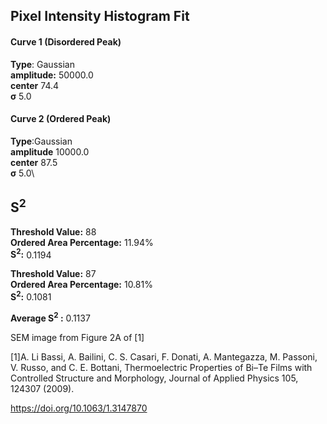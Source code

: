 ## Pixel Intensity Histogram Fit

#### Curve 1 (Disordered Peak)
**Type**: Gaussian\
**amplitude:** 50000.0\
**center** 74.4\
**σ** 5.0


#### Curve 2 (Ordered Peak)
**Type**:Gaussian\
**amplitude** 10000.0\
**center** 87.5\
**σ** 5.0\


## S<sup>2</sup>
**Threshold Value:** 88\
**Ordered Area Percentage:** 11.94%\
**S<sup>2</sup>:** 0.1194



**Threshold Value:** 87\
**Ordered Area Percentage:** 10.81%\
**S<sup>2</sup>:**  0.1081


**Average S<sup>2</sup> :**   0.1137



SEM image from Figure 2A of [1]

[1]A. Li Bassi, A. Bailini, C. S. Casari, F. Donati, A. Mantegazza, M. Passoni, V. Russo, and C. E. Bottani, Thermoelectric Properties of Bi–Te Films with Controlled Structure and Morphology, Journal of Applied Physics 105, 124307 (2009).


https://doi.org/10.1063/1.3147870